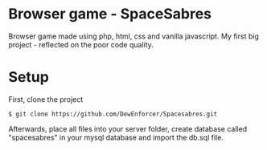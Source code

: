# Browser game - SpaceSabres
Browser game made using php, html, css and vanilla javascript. My first big project - reflected on the poor code quality.

# Setup
First, clone the project
```
$ git clone https://github.com/DewEnforcer/Spacesabres.git
```
Afterwards, place all files into your server folder, create database called "spacesabres" in your mysql database and import the db.sql file.